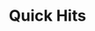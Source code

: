 ---
layout: quick
title: Quick Hits
excerpt: "A List of Quick Hits"
image:
  feature: banner.jpg
---
